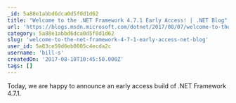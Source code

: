 ```yaml
---
_id: 5a88e1abbd6dca0d5f0d1d62
title: "Welcome to the .NET Framework 4.7.1 Early Access! | .NET Blog"
url: 'https://blogs.msdn.microsoft.com/dotnet/2017/08/07/welcome-to-the-net-framework-4-7-1-early-access/'
category: 5a88e1abbd6dca0d5f0d1d62
slug: 'welcome-to-the-net-framework-4-7-1-early-access-net-blog'
user_id: 5a83ce59d6eb0005c4ecda2c
username: 'bill-s'
createdOn: '2017-08-10T10:45:50.000Z'
tags: []
---
```


Today, we are happy to announce an early access build of .NET Framework 4.7.1. 
